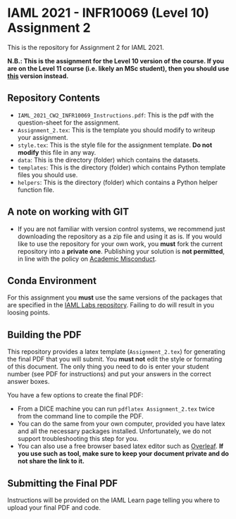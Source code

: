 # IAML 2021 - INFR10069 (Level 10) Assignment 2
This is the repository for Assignment 2 for IAML 2021.

**N.B.: This is the assignment for the Level 10 version of the course. If you are on the Level 11 course (i.e. likely an MSc student), then you should use [this](https://github.com/uoe-iaml/INFR11182-2021-CW2) version instead.**

## Repository Contents

 * `IAML_2021_CW2_INFR10069_Instructions.pdf`: This is the pdf with the question-sheet for the assignment.
 * `Assignment_2.tex`: This is the template you should modify to writeup your assignment.
 * `style.tex`: This is the style file for the assignment template. **Do not modify** this file in any way.
 * `data`: This is the directory (folder) which contains the datasets.
 * `templates`: This is the directory (folder) which contains Python template files you should use.
 * `helpers`: This is the directory (folder) which contains a Python helper function file.

## A note on working with GIT
 
 * If you are not familiar with version control systems, we recommend just downloading the repository as a zip file and using it as is. If you would like to use the repository for your own work, you **must** fork the current repository into a **private one**. Publishing your solution is **not permitted**, in line with the policy on [Academic Misconduct](https://web.inf.ed.ac.uk/infweb/admin/policies/academic-misconduct).

## Conda Environment

For this assignment you **must** use the same versions of the packages that are specified in the [IAML Labs repository](https://github.com/uoe-iaml/iaml-labs). 
Failing to do will result in you loosing points. 

## Building the PDF

This repository provides a latex template (`Assignment_2.tex`) for generating the final PDF that you will submit. 
You **must not** edit the style or formating of this document.
The only thing you need to do is enter your student number (see PDF for instructions) and put your answers in the correct answer boxes. 

You have a few options to create the final PDF:
* From a DICE machine you can run `pdflatex Assignment_2.tex` twice from the command line to compile the PDF. 
* You can do the same from your own computer, provided you have latex and all the necessary packages installed. Unfortunately, we do not support troubleshooting this step for you. 
* You can also use a free browser based latex editor such as [Overleaf](https://www.overleaf.com). **If you use such as tool, make sure to keep your document private and do not share the link to it.** 

## Submitting the Final PDF

Instructions will be provided on the IAML Learn page telling you where to upload your final PDF and code. 
